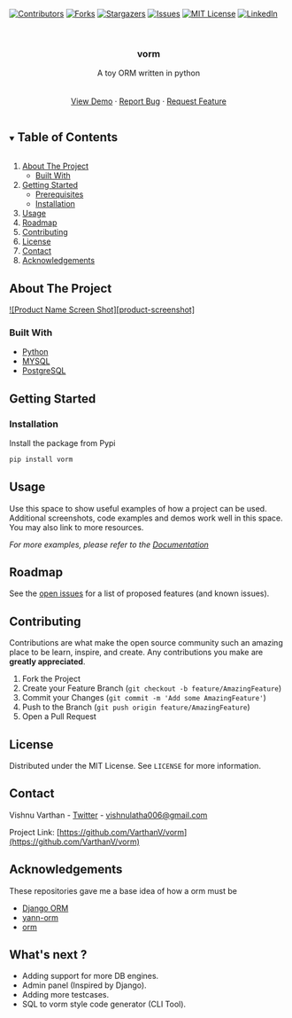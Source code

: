 [![Contributors][contributors-shield]][contributors-url]
[![Forks][forks-shield]][forks-url]
[![Stargazers][stars-shield]][stars-url]
[![Issues][issues-shield]][issues-url]
[![MIT License][license-shield]][license-url]
[![LinkedIn][linkedin-shield]][linkedin-url]

<!-- PROJECT LOGO -->
<br />

  <h3 align="center">vorm</h3>

  <p align="center">
    A toy ORM written in python
    <br />
    <!-- <a href="https://github.com/Varthan/vorm"><strong>Explore the docs »</strong></a> -->
    <br />
    <br />
    <a href="https://github.com/VarthanV/vorm">View Demo</a>
    ·
    <a href="https://github.com/VarthanV/vorm/issues">Report Bug</a>
    ·
    <a href="https://github.com/VarthanV/vorm/issues">Request Feature</a>
  </p>
</p>

<!-- TABLE OF CONTENTS -->
<details open="open">
  <summary><h2 style="display: inline-block">Table of Contents</h2></summary>
  <ol>
    <li>
      <a href="#about-the-project">About The Project</a>
      <ul>
        <li><a href="#built-with">Built With</a></li>
      </ul>
    </li>
    <li>
      <a href="#getting-started">Getting Started</a>
      <ul>
        <li><a href="#prerequisites">Prerequisites</a></li>
        <li><a href="#installation">Installation</a></li>
      </ul>
    </li>
    <li><a href="#usage">Usage</a></li>
    <li><a href="#roadmap">Roadmap</a></li>
    <li><a href="#contributing">Contributing</a></li>
    <li><a href="#license">License</a></li>
    <li><a href="#contact">Contact</a></li>
    <li><a href="#acknowledgements">Acknowledgements</a></li>
  </ol>
</details>

<!-- ABOUT THE PROJECT -->

## About The Project

[![Product Name Screen Shot][product-screenshot]](https://example.com)

### Built With

- [Python](https://www.python.org/)
- [MYSQL](https://www.mysql.com/)
- [PostgreSQL](postgresql.org)

<!-- GETTING STARTED -->

## Getting Started

### Installation

Install the package from Pypi

```sh
pip install vorm
```

<!-- USAGE EXAMPLES -->

## Usage

Use this space to show useful examples of how a project can be used. Additional screenshots, code examples and demos work well in this space. You may also link to more resources.

_For more examples, please refer to the [Documentation](https://example.com)_

<!-- ROADMAP -->

## Roadmap

See the [open issues](https://github.com/VarthanV/vorm/issues) for a list of proposed features (and known issues).

<!-- CONTRIBUTING -->

## Contributing

Contributions are what make the open source community such an amazing place to be learn, inspire, and create. Any contributions you make are **greatly appreciated**.

1. Fork the Project
2. Create your Feature Branch (`git checkout -b feature/AmazingFeature`)
3. Commit your Changes (`git commit -m 'Add some AmazingFeature'`)
4. Push to the Branch (`git push origin feature/AmazingFeature`)
5. Open a Pull Request

<!-- LICENSE -->

## License

Distributed under the MIT License. See `LICENSE` for more information.

<!-- CONTACT -->

## Contact

Vishnu Varthan - [Twitter](https://twitter.com/vichuvb) - vishnulatha006@gmail.com

Project Link: [https://github.com/VarthanV/vorm](https://github.com/VarthanV/vorm)

<!-- ACKNOWLEDGEMENTS -->

## Acknowledgements

These repositories gave me a base idea of how a orm must be

- [Django ORM](https://github.com/django/django)
- [yann-orm](https://github.com/yannickkiki/yann-orm)
- [orm](https://github.com/gtback/orm)

## What's next ?

- Adding support for more DB engines.
- Admin panel (Inspired by Django).
- Adding more testcases.
- SQL to vorm style code generator (CLI Tool).

<!-- MARKDOWN LINKS & IMAGES -->
<!-- https://www.markdownguide.org/basic-syntax/#reference-style-links -->

[contributors-shield]: https://img.shields.io/github/contributors/VarthanV/repo.svg?style=for-the-badge
[contributors-url]: https://github.com/VarthanV/repo/graphs/contributors
[forks-shield]: https://img.shields.io/github/forks/VarthanV/repo.svg?style=for-the-badge
[forks-url]: https://github.com/VarthanV/repo/network/members
[stars-shield]: https://img.shields.io/github/stars/VarthanV/repo.svg?style=for-the-badge
[stars-url]: https://github.com/VarthanV/repo/stargazers
[issues-shield]: https://img.shields.io/github/issues/VarthanV/repo.svg?style=for-the-badge
[issues-url]: https://github.com/VarthanV/repo/issues
[license-shield]: https://img.shields.io/github/license/VarthanV/repo.svg?style=for-the-badge
[license-url]: https://github.com/VarthanV/repo/blob/master/LICENSE.txt
[linkedin-shield]: https://img.shields.io/badge/-LinkedIn-black.svg?style=for-the-badge&logo=linkedin&colorB=555
[linkedin-url]: https://www.linkedin.com/in/vishnu-varthan-765345175/
